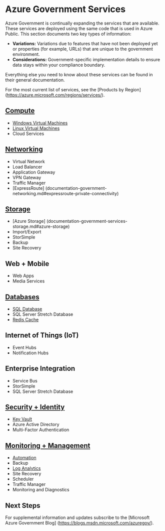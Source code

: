 <properties
    pageTitle="Azure Government Services | Microsoft Azure"
    description="Provides an overview of the available services in Azure Government"
    services="Azure-Government"
    cloud="gov" 
    documentationCenter=""
    authors="zakramer"
    manager="liki"
    editor="" />

<tags
    ms.service="multiple"
    ms.devlang="na"
    ms.topic="article"
    ms.tgt_pltfrm="na"
    ms.workload="azure-government"
    ms.date="10/14/2016"
    ms.author="zakramer" />


#  <a name="azure-government-services"></a>Azure Government Services

Azure Government is continually expanding the services that are available.  These services are deployed using the same code that is used in Azure Public.  This section documents two key types of information:

- **Variations:** Variations due to features that have not been deployed yet or properties (for example, URLs) that are unique to the government environment.  
- **Considerations:** Government-specific implementation details to ensure data stays within your compliance boundary.

Everything else you need to know about these services can be found in their general documentation.

For the most current list of services, see the [Products by Region] (https://azure.microsoft.com/regions/services/). 

## <a name="computedocumentation-government-computemd"></a>[Compute](documentation-government-compute.md)

+ [Windows Virtual Machines](documentation-government-compute.md#virtual-machines)
+ [Linux Virtual Machines](documentation-government-compute.md#virtual-machines)
+ Cloud Services

## <a name="networkingdocumentation-government-networkingmd"></a>[Networking](documentation-government-networking.md)

+ Virtual Network
+ Load Balancer
+ Application Gateway
+ VPN Gateway
+ Traffic Manager
+ [ExpressRoute] (documentation-government-networking.md#expressroute-private-connectivity)

## <a name="storagedocumentation-government-services-storagemd"></a>[Storage](documentation-government-services-storage.md)

+ [Azure Storage] (documentation-government-services-storage.md#azure-storage)
+ Import/Export
+ StorSimple
+ Backup
+ Site Recovery

## <a name="web--mobile"></a>Web + Mobile

+ Web Apps
+ Media Services

## <a name="databasesdocumentation-government-services-databasemd"></a>[Databases](documentation-government-services-database.md)

+ [SQL Database](documentation-government-services-database.md#sql-database)
+ SQL Server Stretch Database
+ [Redis Cache](documentation-government-services-database.md#azure-redis-cache)

## <a name="internet-of-things-iot"></a>Internet of Things (IoT)

+ Event Hubs
+ Notification Hubs

## <a name="enterprise-integration"></a>Enterprise Integration

+ Service Bus
+ StorSimple
+ SQL Server Stretch Database

## <a name="security--identitydocumentation-government-services-securityandidentitymd"></a>[Security + Identity](documentation-government-services-securityandidentity.md)

+ [Key Vault](documentation-government-services-securityandidentity.md#key-vault)
+ Azure Active Directory
+ Multi-Factor Authentication

## <a name="monitoring--managementdocumentation-government-services-monitoringandmanagementmd"></a>[Monitoring + Management](documentation-government-services-monitoringandmanagement.md)

+ [Automation](documentation-government-services-monitoringandmanagement.md#automation)
+ Backup
+ [Log Analytics](documentation-government-services-monitoringandmanagement.md#log-analytics)
+ Site Recovery
+ Scheduler
+ Traffic Manager
+ Monitoring and Diagnostics

##  <a name="next-steps"></a>Next Steps 
 
For supplemental information and updates subscribe to the [Microsoft Azure Government Blog] (https://blogs.msdn.microsoft.com/azuregov/).
